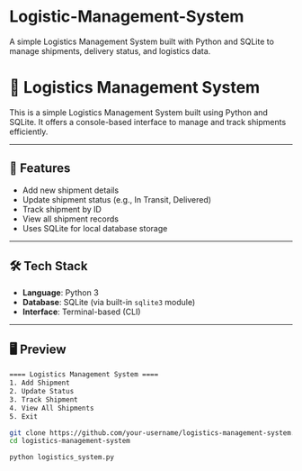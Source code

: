 # Logistic-Management-System
A simple Logistics Management System built with Python and SQLite to manage shipments, delivery status, and logistics data.
# 🚚 Logistics Management System

This is a simple Logistics Management System built using Python and SQLite. It offers a console-based interface to manage and track shipments efficiently.

---

## 🔧 Features

- Add new shipment details
- Update shipment status (e.g., In Transit, Delivered)
- Track shipment by ID
- View all shipment records
- Uses SQLite for local database storage

---

## 🛠 Tech Stack

- **Language**: Python 3
- **Database**: SQLite (via built-in `sqlite3` module)
- **Interface**: Terminal-based (CLI)

---

## 🖥️ Preview

```bash
==== Logistics Management System ====
1. Add Shipment
2. Update Status
3. Track Shipment
4. View All Shipments
5. Exit

git clone https://github.com/your-username/logistics-management-system.git
cd logistics-management-system

python logistics_system.py

